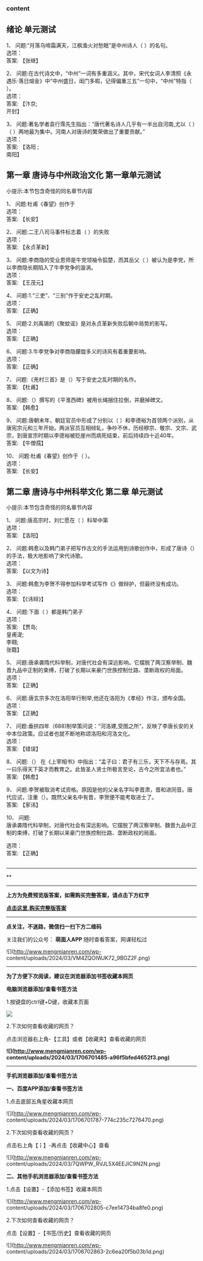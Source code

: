 ### content

## 绪论 单元测试

1、 问题:“月落乌啼霜满天，江枫渔火对愁眠”是中州诗人（ ）的名句。  
选项：  
答案: 【张继】  

2、 问题:在古代诗文中，“中州”一词有多重涵义。其中，宋代女词人李清照《永遇乐·落日熔金》中“中州盛日，闺门多暇，记得偏重三五”一句中，“中州”特指（
）。  
选项：  
答案: 【汴京;  
开封】

3、 问题:著名学者袁行霈先生指出：“唐代著名诗人几乎有一半出自河南,尤以（ ）（ ）两地最为集中。河南人对唐诗的繁荣做出了重要贡献。”  
选项：  
答案: 【洛阳 ;  
南阳】

##

## 第一章 唐诗与中州政治文化 第一章单元测试

小提示:本节包含奇怪的同名章节内容

1、 问题:杜甫《春望》创作于  
选项：  
答案: 【长安】

2、 问题:二王八司马事件标志着（ ）的失败  
选项：  
答案: 【永贞革新】

3、 问题:李商隐的受业恩师是牛党领袖令狐楚，而其岳父（ ）被认为是李党，所以李商隐长期陷入了牛李党争的漩涡。  
选项：  
答案: 【王茂元】

4、 问题:1.“三吏”、“三别”作于安史之乱时期。  
选项：  
答案: 【正确】

5、 问题:2.刘禹锡的《聚蚊谣》是对永贞革新失败后朝中局势的影写。  
选项：  
答案: 【正确】

6、 问题:3.牛李党争对李商隐朦胧多义的诗风有着重要影响。  
选项：  
答案: 【正确】

7、 问题:《羌村三首》是（）写于安史之乱时期的名作。  
答案: 【杜甫】

8、 问题:（）撰写的《平淮西碑》被用长绳捆住拉倒，并磨掉碑文。  
答案: 【韩愈】

9、 问题:唐朝末年，朝廷官员中形成了分别以（
）和李德裕为首领两个派别，从唐宪宗元和三年开始，两派官员互相倾轧，争吵不休，历经穆宗、敬宗、文宗、武宗，到唐宣宗时期以李德裕被贬崖州而病死结束，前后持续四十近40年。  
答案: 【牛僧孺】

10、 问题:杜甫《春望》创作于（ ）。  
选项：  
答案: 【长安】

##

## 第二章 唐诗与中州科举文化 第二章 单元测试

小提示:本节包含奇怪的同名章节内容

1、 问题:唐高宗时，刘仁愿在（ ）科举中第  
选项：  
答案: 【洛阳】

2、 问题:韩愈以及韩门弟子把写作古文的手法运用到诗歌创作中，形成了唐诗（）的手法，极大地影响了宋代诗歌。  
选项：  
答案: 【以文为诗】

3、 问题:韩愈为李贺不得参加科举考试写作《》做辩护，但最终没有成功。  
选项：  
答案: 【《讳辩》】

4、 问题:下面（ ）都是韩门弟子  
选项：  
答案: 【贾岛;  
皇甫湜;  
李翱;  
张籍】

5、 问题:唐承袭隋代科举制，对唐代社会有深远影响。它摆脱了两汉察举制、魏晋九品中正制的束缚，打破了长期以来豪门世族控制仕路、垄断政权的局面。  
选项：  
答案: 【正确】

6、 问题:唐玄宗多次在洛阳举行制举,他还在洛阳为《孝经》作注，颁布全国。  
选项：  
答案: 【正确】

7、 问题:垂拱四年（688)制举策问说：“河洛建,受图之所”，反映了李唐长安的关中本位政策。应试者也就不断地称颂洛阳和河洛文化。  
选项：  
答案: 【错误】

8、 问题:（） 在《上宰相书》中指出：“孟子曰：君子有三乐，天下不与存焉。其一曰乐得天下英才而教育之。此皆圣人贤士所极言至论，古今之所宜法者也。”  
答案: 【韩愈】

9、 问题:李贺被取消考试资格。原因是他的父亲名字叫李晋肃，晋和进同音。唐代应试，注重（）。既然父亲名中有晋，李贺便不能考取进士了。  
答案: 【家讳】

10、 问题:  
唐承袭隋代科举制，对唐代社会有深远影响。它摆脱了两汉察举制、魏晋九品中正制的束缚，打破了长期以来豪门世族控制仕路、垄断政权的局面。

选项：  
答案: 【正确】

##

* * *

**

* * *

**上方为免费预览版答案，如需购买完整答案，请点击下方红字**

[**点击这里,购买完整版答案**](http://mooc.mengmianren.com/mooc/331499.html)

* * *

**点关注，不迷路，微信扫一扫下方二维码**

关注我们的公众号： **萌面人APP** 随时查看答案，网课轻松过

![](http://www.mengmianren.com/wp-
content/uploads/2024/03/VM4ZQOIWJK72_9BGZ2F.png)

* * *

**为了方便下次阅读，建议在浏览器添加书签收藏本网页**

**电脑浏览器添加/查看书签方法**

1.按键盘的ctrl键+D键，收藏本页面

![](http://www.mengmianren.com/wp-content/uploads/2024/03/AF9T_JKKHAJN.png)

2.下次如何查看收藏的网页？

点击浏览器右上角-【工具】或者【收藏夹】查看收藏的网页

**![](http://www.mengmianren.com/wp-
content/uploads/2024/03/1706701485-a96f5bfed4652f3.png)**

* * *

**手机浏览器添加/查看书签方法**

**一、百度APP添加/查看书签方法**

1.点击底部五角星收藏本网页

![](http://www.mengmianren.com/wp-
content/uploads/2024/03/1706701787-774c235c7276470.png)

2.下次如何查看收藏的网页？

点击右上角【┇】-再点击【收藏中心】查看

![](http://www.mengmianren.com/wp-
content/uploads/2024/03/7QWPW_RVJL5X4EEJIC9N2N.png)

**二、其他手机浏览器添加/查看书签方法**

1.点击【设置】-【添加书签】收藏本网页

![](http://www.mengmianren.com/wp-
content/uploads/2024/03/1706702805-c7ee14734ba8fe0.png)

2.下次如何查看收藏的网页？

点击【设置】-【书签/历史】查看收藏的网页

![](http://www.mengmianren.com/wp-
content/uploads/2024/03/1706702863-2c6ea20f5b03b1d.png)


